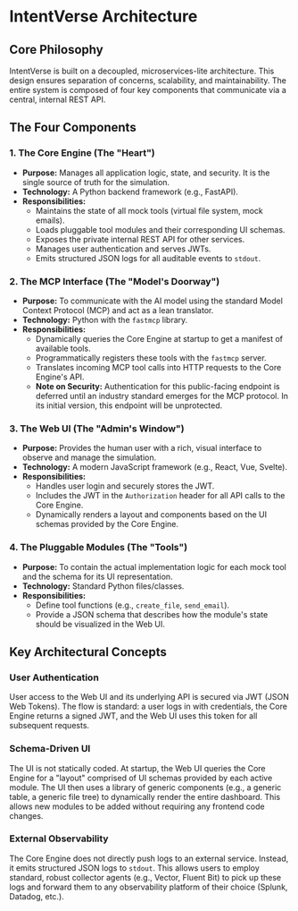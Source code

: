 # IntentVerse Architecture

## Core Philosophy

IntentVerse is built on a decoupled, microservices-lite architecture. This design ensures separation of concerns, scalability, and maintainability. The entire system is composed of four key components that communicate via a central, internal REST API.

## The Four Components

### 1. The Core Engine (The "Heart")

* **Purpose:** Manages all application logic, state, and security. It is the single source of truth for the simulation.
* **Technology:** A Python backend framework (e.g., FastAPI).
* **Responsibilities:**
    * Maintains the state of all mock tools (virtual file system, mock emails).
    * Loads pluggable tool modules and their corresponding UI schemas.
    * Exposes the private internal REST API for other services.
    * Manages user authentication and serves JWTs.
    * Emits structured JSON logs for all auditable events to `stdout`.

### 2. The MCP Interface (The "Model's Doorway")

* **Purpose:** To communicate with the AI model using the standard Model Context Protocol (MCP) and act as a lean translator.
* **Technology:** Python with the `fastmcp` library.
* **Responsibilities:**
    * Dynamically queries the Core Engine at startup to get a manifest of available tools.
    * Programmatically registers these tools with the `fastmcp` server.
    * Translates incoming MCP tool calls into HTTP requests to the Core Engine's API.
    * **Note on Security:** Authentication for this public-facing endpoint is deferred until an industry standard emerges for the MCP protocol. In its initial version, this endpoint will be unprotected.

### 3. The Web UI (The "Admin's Window")

* **Purpose:** Provides the human user with a rich, visual interface to observe and manage the simulation.
* **Technology:** A modern JavaScript framework (e.g., React, Vue, Svelte).
* **Responsibilities:**
    * Handles user login and securely stores the JWT.
    * Includes the JWT in the `Authorization` header for all API calls to the Core Engine.
    * Dynamically renders a layout and components based on the UI schemas provided by the Core Engine.

### 4. The Pluggable Modules (The "Tools")

* **Purpose:** To contain the actual implementation logic for each mock tool and the schema for its UI representation.
* **Technology:** Standard Python files/classes.
* **Responsibilities:**
    * Define tool functions (e.g., `create_file`, `send_email`).
    * Provide a JSON schema that describes how the module's state should be visualized in the Web UI.

## Key Architectural Concepts

### User Authentication

User access to the Web UI and its underlying API is secured via JWT (JSON Web Tokens). The flow is standard: a user logs in with credentials, the Core Engine returns a signed JWT, and the Web UI uses this token for all subsequent requests.

### Schema-Driven UI

The UI is not statically coded. At startup, the Web UI queries the Core Engine for a "layout" comprised of UI schemas provided by each active module. The UI then uses a library of generic components (e.g., a generic table, a generic file tree) to dynamically render the entire dashboard. This allows new modules to be added without requiring any frontend code changes.

### External Observability

The Core Engine does not directly push logs to an external service. Instead, it emits structured JSON logs to `stdout`. This allows users to employ standard, robust collector agents (e.g., Vector, Fluent Bit) to pick up these logs and forward them to any observability platform of their choice (Splunk, Datadog, etc.).
